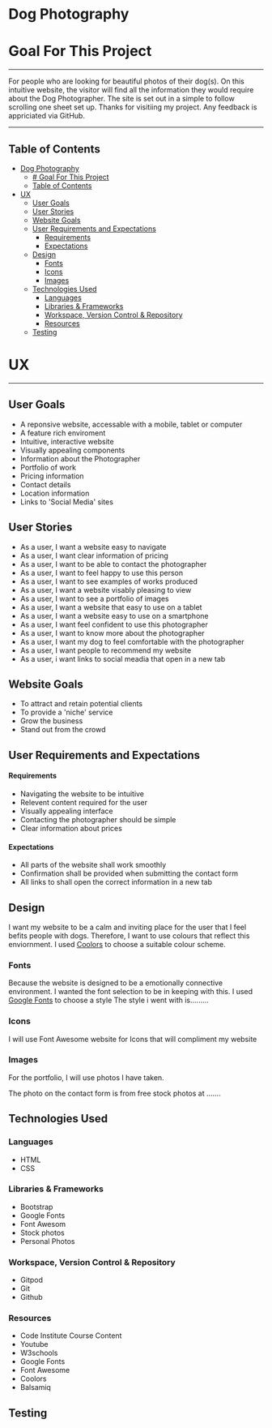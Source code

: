 # Dog Photography

# Goal For This Project
---
For people who are looking for beautiful photos of their dog(s).
On this intuitive website, the visitor will find all the information they would require about the Dog Photographer.
The site is set out in a simple to follow scrolling one sheet set up.
Thanks for visitiing my project. Any feedback is appriciated via GitHub.

---

## Table of Contents 
- [Dog Photography](#dog-photography)
  - [# Goal For This Project](#-goal-for-this-project)
  - [Table of Contents](#table-of-contents)
- [UX](#ux)
  - [User Goals](#user-goals)
  - [User Stories](#user-stories)
  - [Website Goals](#website-goals)
  - [User Requirements and Expectations](#user-requirements-and-expectations)
      - [Requirements](#requirements)
      - [Expectations](#expectations)
  - [Design](#design)
    - [Fonts](#fonts)
    - [Icons](#icons)
    - [Images](#images)
  - [Technologies Used](#technologies-used)
    - [Languages](#languages)
    - [Libraries & Frameworks](#libraries--frameworks)
    - [Workspace, Version Control & Repository](#workspace-version-control--repository)
    - [Resources](#resources)
  - [Testing](#testing)
# UX

---
## User Goals

* A reponsive website, accessable with a mobile, tablet or computer
* A feature rich enviroment
* Intuitive, interactive website
* Visually appealing components
* Information about the Photographer
* Portfolio of work
* Pricing information
* Contact details
* Location information
* Links to 'Social Media' sites

## User Stories

* As a user, I want a website easy to navigate
* As a user, I want clear information of pricing
* As a user, I want to be able to contact the photographer
* As a user, I want to feel happy to use this person
* As a user, I want to see examples of works produced
* As a user, I want a website visably pleasing to view
* As a user, I want to see a portfolio of images
* As a user, I want a website that easy to use on a tablet
* As a user, I want a website easy to use on a smartphone
* As a user, I want feel confident to use this photographer
* As a user, I want to know more about the photographer
* As a user, I want my dog to feel comfortable with the photographer
* As a user, I want people to recommend my website
* As a user, i want links to social meadia that open in a new tab

## Website Goals

* To attract and retain potential clients
* To provide a 'niche' service 
* Grow the business
* Stand out from the crowd

## User Requirements and Expectations

#### Requirements
* Navigating the website to be intuitive
* Relevent content required for the user
* Visually appealing interface
* Contacting the photographer should be simple
* Clear information about prices


#### Expectations
* All parts of the website shall work smoothly
* Confirmation shall be provided when submitting the contact form
* All links to shall open the correct information in a new tab

## Design
I want my website to be a calm and inviting place for the user that I feel befits people with dogs. 
Therefore, I want to use colours that reflect this enviornment.
I used [Coolors](https://coolors.co/ "Coolors.co") to choose a suitable colour scheme.

### Fonts
Because the website is designed to be a emotionally connective environment. I wanted the font selection to be in keeping with this.
I used [Google Fonts](https://fonts.google.com/ "Google Fonts") to choose a style
The style i went with is.........


### Icons
<p> I will use Font Awesome website for Icons that will compliment my website

### Images
<p>For the portfolio, I will use photos I have taken. 
<p>The photo on the contact form is from free stock photos at .......


## Technologies Used
### Languages
* HTML
* CSS

   
### Libraries & Frameworks
* Bootstrap
* Google Fonts
* Font Awesom
* Stock photos
* Personal Photos

### Workspace, Version Control & Repository
* Gitpod
* Git
* Github
  
### Resources
* Code Institute Course Content
* Youtube
* W3schools
* Google Fonts
* Font Awesome
* Coolors
* Balsamiq


## Testing


